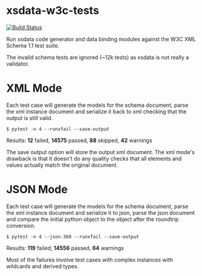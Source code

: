 # xsdata-w3c-tests

[![Build Status](https://github.com/tefra/xsdata-w3c-tests/workflows/tests/badge.svg)](https://github.com/tefra/xsdata-w3c-tests/actions)

Run xsdata code generator and data binding modules against the W3C XML Schema 1.1 test
suite.

The invalid schema tests are ignored (~12k tests) as xsdata is not really a validator.

# XML Mode

Each test case will generate the models for the schema document, parse the xml instance
document and serialize it back to xml checking that the output is still valid.

```terminal
$ pytest -n 4 --runxfail --save-output
```

Results: **12** failed, **14575** passed, **88** skipped, **42** warnings

The save output option will store the output xml document. The xml mode's drawback is
that it doesn't do any quality checks that all elements and values actually match the
original document.

# JSON Mode

Each test case will generate the models for the schema document, parse the xml instance
document and serialize it to json, parse the json document and compare the initial
python object to the object after the roundtrip conversion.

```terminal
$ pytest -n 4 --json-360 --runxfail --save-output
```

Results: **119** failed, **14556** passed, **64** warnings

Most of the failures involve test cases with complex instances with wildcards and
derived types.
